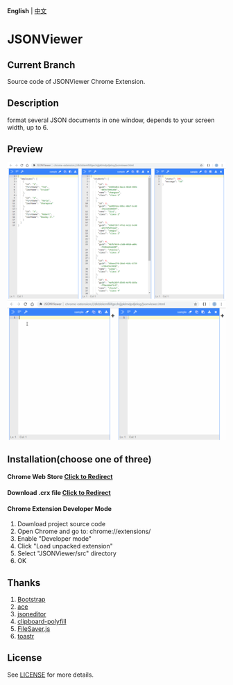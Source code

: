 **English** | [中文](README.zh-cn.md)

# JSONViewer

## Current Branch
Source code of JSONViewer Chrome Extension.

## Description
format several JSON documents in one window, depends to your screen width, up to 6.

## Preview
![Preview](/pic/jsonviewer.png)
![Preview](/pic/jsonviewer.gif)

## Installation(choose one of three)
#### Chrome Web Store [Click to Redirect](https://chrome.google.com/webstore/detail/jsonviewer/khbdpaabobknhhlpglenglkkhdmkfnca)

#### Download .crx file [Click to Redirect](/crx/JSONViewer.crx)

#### Chrome Extension Developer Mode
1. Download project source code
2. Open Chrome and go to: chrome://extensions/
3. Enable "Developer mode"
4. Click "Load unpacked extension"
5. Select "JSONViewer/src" directory
6. OK

## Thanks
1. [Bootstrap](https://github.com/twbs/bootstrap)
2. [ace](https://github.com/ajaxorg/ace)
3. [jsoneditor](https://github.com/josdejong/jsoneditor)
4. [clipboard-polyfill](https://github.com/lgarron/clipboard-polyfill)
5. [FileSaver.js](https://github.com/eligrey/FileSaver.js)
6. [toastr](https://github.com/CodeSeven/toastr)

## License
See [LICENSE](LICENSE) for more details.
